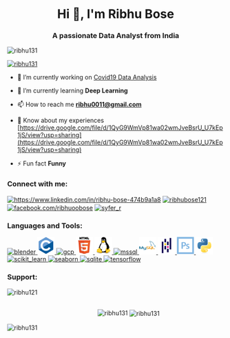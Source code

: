 <h1 align="center">Hi 👋, I'm Ribhu Bose</h1>
<h3 align="center">A passionate Data Analyst from India</h3>

<p align="left"> <img src="https://komarev.com/ghpvc/?username=ribhu131&label=Profile%20views&color=0e75b6&style=flat" alt="ribhu131" /> </p>

<p align="left"> <a href="https://github.com/ryo-ma/github-profile-trophy"><img src="https://github-profile-trophy.vercel.app/?username=ribhu131" alt="ribhu131" /></a> </p>

- 🔭 I’m currently working on [Covid19 Data Analysis](https://github.com/Ribhu131/Covid19-Data-Analysis-)

- 🌱 I’m currently learning **Deep Learning**

- 📫 How to reach me **ribhu0011@gmail.com**

- 📄 Know about my experiences [https://drive.google.com/file/d/1QyG9WmVp81wa02wmJveBsrU_U7kEp1jS/view?usp=sharing](https://drive.google.com/file/d/1QyG9WmVp81wa02wmJveBsrU_U7kEp1jS/view?usp=sharing)

- ⚡ Fun fact **Funny**

<h3 align="left">Connect with me:</h3>
<p align="left">
<a href="https://linkedin.com/in/https://www.linkedin.com/in/ribhu-bose-474b9a1a8" target="blank"><img align="center" src="https://raw.githubusercontent.com/rahuldkjain/github-profile-readme-generator/master/src/images/icons/Social/linked-in-alt.svg" alt="https://www.linkedin.com/in/ribhu-bose-474b9a1a8" height="30" width="40" /></a>
<a href="https://kaggle.com/ribhubose121" target="blank"><img align="center" src="https://raw.githubusercontent.com/rahuldkjain/github-profile-readme-generator/master/src/images/icons/Social/kaggle.svg" alt="ribhubose121" height="30" width="40" /></a>
<a href="https://fb.com/facebook.com/ribhuoobose" target="blank"><img align="center" src="https://raw.githubusercontent.com/rahuldkjain/github-profile-readme-generator/master/src/images/icons/Social/facebook.svg" alt="facebook.com/ribhuoobose" height="30" width="40" /></a>
<a href="https://instagram.com/syfer_r" target="blank"><img align="center" src="https://raw.githubusercontent.com/rahuldkjain/github-profile-readme-generator/master/src/images/icons/Social/instagram.svg" alt="syfer_r" height="30" width="40" /></a>
</p>

<h3 align="left">Languages and Tools:</h3>
<p align="left"> <a href="https://www.blender.org/" target="_blank" rel="noreferrer"> <img src="https://download.blender.org/branding/community/blender_community_badge_white.svg" alt="blender" width="40" height="40"/> </a> <a href="https://www.cprogramming.com/" target="_blank" rel="noreferrer"> <img src="https://raw.githubusercontent.com/devicons/devicon/master/icons/c/c-original.svg" alt="c" width="40" height="40"/> </a> <a href="https://cloud.google.com" target="_blank" rel="noreferrer"> <img src="https://www.vectorlogo.zone/logos/google_cloud/google_cloud-icon.svg" alt="gcp" width="40" height="40"/> </a> <a href="https://www.w3.org/html/" target="_blank" rel="noreferrer"> <img src="https://raw.githubusercontent.com/devicons/devicon/master/icons/html5/html5-original-wordmark.svg" alt="html5" width="40" height="40"/> </a> <a href="https://www.linux.org/" target="_blank" rel="noreferrer"> <img src="https://raw.githubusercontent.com/devicons/devicon/master/icons/linux/linux-original.svg" alt="linux" width="40" height="40"/> </a> <a href="https://www.microsoft.com/en-us/sql-server" target="_blank" rel="noreferrer"> <img src="https://www.svgrepo.com/show/303229/microsoft-sql-server-logo.svg" alt="mssql" width="40" height="40"/> </a> <a href="https://www.mysql.com/" target="_blank" rel="noreferrer"> <img src="https://raw.githubusercontent.com/devicons/devicon/master/icons/mysql/mysql-original-wordmark.svg" alt="mysql" width="40" height="40"/> </a> <a href="https://pandas.pydata.org/" target="_blank" rel="noreferrer"> <img src="https://raw.githubusercontent.com/devicons/devicon/2ae2a900d2f041da66e950e4d48052658d850630/icons/pandas/pandas-original.svg" alt="pandas" width="40" height="40"/> </a> <a href="https://www.photoshop.com/en" target="_blank" rel="noreferrer"> <img src="https://raw.githubusercontent.com/devicons/devicon/master/icons/photoshop/photoshop-line.svg" alt="photoshop" width="40" height="40"/> </a> <a href="https://www.python.org" target="_blank" rel="noreferrer"> <img src="https://raw.githubusercontent.com/devicons/devicon/master/icons/python/python-original.svg" alt="python" width="40" height="40"/> </a> <a href="https://scikit-learn.org/" target="_blank" rel="noreferrer"> <img src="https://upload.wikimedia.org/wikipedia/commons/0/05/Scikit_learn_logo_small.svg" alt="scikit_learn" width="40" height="40"/> </a> <a href="https://seaborn.pydata.org/" target="_blank" rel="noreferrer"> <img src="https://seaborn.pydata.org/_images/logo-mark-lightbg.svg" alt="seaborn" width="40" height="40"/> </a> <a href="https://www.sqlite.org/" target="_blank" rel="noreferrer"> <img src="https://www.vectorlogo.zone/logos/sqlite/sqlite-icon.svg" alt="sqlite" width="40" height="40"/> </a> <a href="https://www.tensorflow.org" target="_blank" rel="noreferrer"> <img src="https://www.vectorlogo.zone/logos/tensorflow/tensorflow-icon.svg" alt="tensorflow" width="40" height="40"/> </a> </p>

<h3 align="left">Support:</h3>
<p><a href="https://www.buymeacoffee.com/ribhu121"> <img align="left" src="https://cdn.buymeacoffee.com/buttons/v2/default-yellow.png" height="50" width="210" alt="ribhu121" /></a></p><br><br>

<p><img align="left" src="https://github-readme-stats.vercel.app/api/top-langs?username=ribhu131&show_icons=true&locale=en&layout=compact" alt="ribhu131" /></p>

<p>&nbsp;<img align="center" src="https://github-readme-stats.vercel.app/api?username=ribhu131&show_icons=true&locale=en" alt="ribhu131" /></p>

<p><img align="center" src="https://github-readme-streak-stats.herokuapp.com/?user=ribhu131&" alt="ribhu131" /></p>

